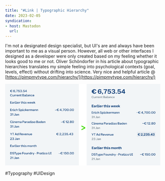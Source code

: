 ```yaml
---
title: "#Link | Typographic Hierarchy"
date: 2023-02-05
syndication: 
- host: Mastodon
  url: 
---
```


I'm not a designated design specialist, but UI's are and always have been important to me as a visual person. However, all web or other interfaces I designed as a developer were only created based on my feeling whether it looks good to me or not. Oliver Schöndorfer in his article about typographic hierarchies translates my simple feeling into psychological contexts (goal, levels, effect) without drifting into science. Very nice and helpful article @ [https://pimpmytype.com/hierarchy/](https://pimpmytype.com/hierarchy/)

![Typographic Hierarchies Sample](images/02-05-typographic-hierarchy.png)

#Typography #UIDesign
